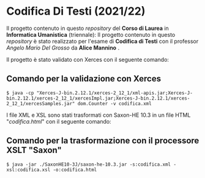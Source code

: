 # Codifica Di Testi (2021/22)
Il progetto contenuto in questo <i>repository</i> del 
<b>Corso di Laurea</b> in <b>Informatica Umanistica</b> (triennale):
Il progetto contenuto in questo <i>repository</i> è stato realizzato per l'esame di <b>Codifica di Testi</b> con il professor <i>Angelo Mario Del Grosso</i> da <b>Alice Mannino</b> .

Il progetto è stato validato con Xerces con il seguente comando:

## Comando per la validazione con Xerces

```shell
$ java -cp "Xerces-J-bin.2.12.1/xerces-2_12_1/xml-apis.jar;Xerces-J-bin.2.12.1/xerces-2_12_1/xercesImpl.jar;Xerces-J-bin.2.12.1/xerces-2_12_1/xercesSamples.jar" dom.Counter -v codifica.xml
```

I file XML e XSL sono stati trasformati con Saxon-HE 10.3 in un file HTML "<i>codifica.html</i>" con il seguente comando:

## Comando per la trasformazione con il processore XSLT "Saxon"

```shell
$ java -jar ./SaxonHE10-3J/saxon-he-10.3.jar -s:codifica.xml -xsl:codifica.xsl -o:codifica.html
```
